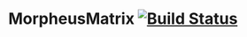 # MorpheusMatrix [![Build Status](https://travis-ci.com/Kodo-kakaku/MorpheusMatrix.svg?branch=master)](https://travis-ci.com/Kodo-kakaku/MorpheusMatrix)
